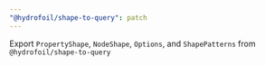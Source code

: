 ```yaml
---
"@hydrofoil/shape-to-query": patch
---
```


Export `PropertyShape`, `NodeShape`, `Options`, and `ShapePatterns` from `@hydrofoil/shape-to-query`
